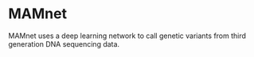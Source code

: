 # MAMnet
MAMnet uses a deep learning network to call genetic variants from third generation DNA sequencing data.
